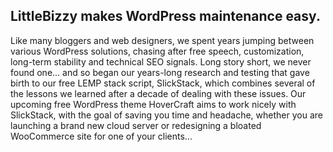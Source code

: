 ## LittleBizzy makes WordPress maintenance easy.

Like many bloggers and web designers, we spent years jumping between various WordPress solutions, chasing after free speech, customization, long-term stability and technical SEO signals. Long story short, we never found one... and so began our years-long research and testing that gave birth to our free LEMP stack script, SlickStack, which combines several of the lessons we learned after a decade of dealing with these issues. Our upcoming free WordPress theme HoverCraft aims to work nicely with SlickStack, with the goal of saving you time and headache, whether you are launching a brand new cloud server or redesigning a bloated WooCommerce site for one of your clients...

<!--

**Here are some ideas to get you started:**

🙋‍♀️ A short introduction - what is your organization all about?
🌈 Contribution guidelines - how can the community get involved?
👩‍💻 Useful resources - where can the community find your docs? Is there anything else the community should know?
🍿 Fun facts - what does your team eat for breakfast?
🧙 Remember, you can do mighty things with the power of [Markdown](https://docs.github.com/github/writing-on-github/getting-started-with-writing-and-formatting-on-github/basic-writing-and-formatting-syntax)
-->
